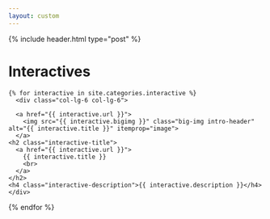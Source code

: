```yaml
---
layout: custom
---
```


{% include header.html type="post" %}

<div class="container-fluid" role="main">
  <div class="row">
    <div class="col-lg-8 col-lg-offset-2 col-md-10 col-md-offset-1">
      <h1 class="interactive-title">Interactives</h1>

    {% for interactive in site.categories.interactive %}  
      <div class="col-lg-6 col-lg-6"> 

      <a href="{{ interactive.url }}">
        <img src="{{ interactive.bigimg }}" class="big-img intro-header" alt="{{ interactive.title }}" itemprop="image">
      </a>
    <h2 class="interactive-title">
      <a href="{{ interactive.url }}">
        {{ interactive.title }}
        <br>
      </a>
    </h2>
    <h4 class="interactive-description">{{ interactive.description }}</h4>
    </div>
  {% endfor %}


</div>
</div>
</div>
